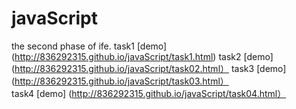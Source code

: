 # javaScript
the second phase of ife.
task1 [demo] (http://836292315.github.io/javaScript/task1.html)
task2 [demo] (http://836292315.github.io/javaScript/task02.html）
task3 [demo] (http://836292315.github.io/javaScript/task03.html）  
task4 [demo] (http://836292315.github.io/javaScript/task04.html）

